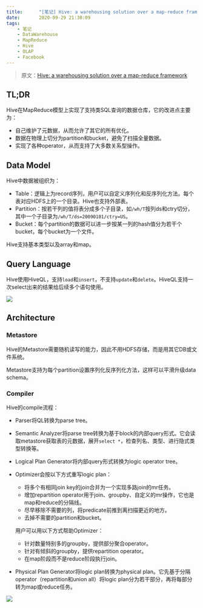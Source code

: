 ```yaml
---
title:      "[笔记] Hive: a warehousing solution over a map-reduce framework"
date:       2020-09-29 21:30:09
tags:
    - 笔记
    - DataWarehouse
    - MapReduce
    - Hive
    - OLAP
    - Facebook
---
```


> 原文：[Hive: a warehousing solution over a map-reduce framework](http://citeseerx.ist.psu.edu/viewdoc/download?doi=10.1.1.303.2572&rep=rep1&type=pdf)

## TL;DR

Hive在MapReduce模型上实现了支持类SQL查询的数据仓库，它的改进点主要为：
- 自己维护了元数据，从而允许了其它的所有优化。
- 数据在物理上切分为partition和bucket，避免了扫描全量数据。
- 实现了各种operator，从而支持了大多数关系型操作。

<!--more-->

## Data Model

Hive中数据被组织为：
- Table：逻辑上为record序列，用户可以自定义序列化和反序列化方法。每个表对应HDFS上的一个目录。Hive也支持外部表。
- Partition：按若干列的值将表分成多个子目录，如`/wh/T`按列ds和ctry切分，其中一个子目录为`/wh/T/ds=20090101/ctry=US`。
- Bucket：每个partition的数据可以进一步按某一列的hash值分为若干个bucket，每个bucket为一个文件。

Hive支持基本类型以及array和map。

## Query Language

Hive使用HiveQL，支持`load`和`insert`，不支持`update`和`delete`。HiveQL支持一次select出来的结果给后续多个语句使用。

![](/images/2010-09/hive-01.jpg)

## Architecture

### Metastore

Hive的Metastore需要随机读写的能力，因此不用HDFS存储，而是用其它DB或文件系统。

Metastore支持为每个partition设置序列化反序列化方法，这样可以平滑升级data schema。

### Compiler

Hive的compile流程：
- Parser将QL转换为parse tree。
- Semantic Analyzer将parse tree转换为基于block的内部query形式。它会读取metastore获取表的元数据，展开`select *`，检查列名、类型、进行隐式类型转换等。
- Logical Plan Generator将内部query形式转换为logic operator tree。
- Optimizer会按以下方式重写logic plan：
    - 将多个有相同join key的join合并为一个实现多路join的mr任务。
    - 增加repartition operator用于join、groupby、自定义的mr操作，它也是map和reduce的分隔线。
    - 尽早移除不需要的列，将predicate前推到离扫描更近的地方。
    - 去掉不需要的partition和bucket。

    用户可以用以下方式帮助Optimizer：
    - 针对数量特别多的groupby，提供部分聚合operator。
    - 针对有倾斜的groupby，提供repartition operator。
    - 在map阶段而不是reduce阶段执行join。
- Physical Plan Generator将logic plan转换为physical plan。它先基于分隔operator（repartition和union all）将logic plan分为若干部分，再将每部分转为map或reduce任务。

![](/images/2010-09/hive-02.jpg)
